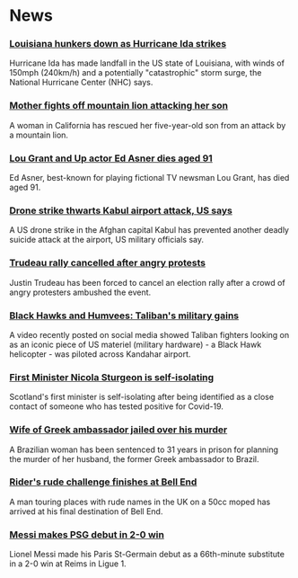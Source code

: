 # News
### [Louisiana hunkers down as Hurricane Ida strikes](https://www.bbc.com/news/world-us-canada-58378788)
Hurricane Ida has made landfall in the US state of Louisiana, with winds of 150mph (240km/h) and a potentially "catastrophic" storm surge, the National Hurricane Center (NHC) says. 
### [Mother fights off mountain lion attacking her son](https://www.bbc.com/news/world-us-canada-58375242)
A woman in California has rescued her five-year-old son from an attack by a mountain lion.
### [Lou Grant and Up actor Ed Asner dies aged 91](https://www.bbc.com/news/world-us-canada-58380089)
Ed Asner, best-known for playing fictional TV newsman Lou Grant, has died aged 91.
### [Drone strike thwarts Kabul airport attack, US says](https://www.bbc.com/news/world-asia-58372458)
A US drone strike in the Afghan capital Kabul has prevented another deadly suicide attack at the airport, US military officials say.
### [Trudeau rally cancelled after angry protests](https://www.bbc.com/news/world-us-canada-58364742)
Justin Trudeau has been forced to cancel an election rally after a crowd of angry protesters ambushed the event.
### [Black Hawks and Humvees: Taliban's military gains](https://www.bbc.com/news/world-asia-58356045)
A video recently posted on social media showed Taliban fighters looking on as an iconic piece of US materiel (military hardware) - a Black Hawk helicopter - was piloted across Kandahar airport.
### [First Minister Nicola Sturgeon is self-isolating](https://www.bbc.com/news/uk-scotland-scotland-politics-58361884)
Scotland's first minister is self-isolating after being identified as a close contact of someone who has tested positive for Covid-19.
### [Wife of Greek ambassador jailed over his murder](https://www.bbc.com/news/world-latin-america-58374285)
A Brazilian woman has been sentenced to 31 years in prison for planning the murder of her husband, the former Greek ambassador to Brazil.
### [Rider's rude challenge finishes at Bell End](https://www.bbc.com/news/uk-england-oxfordshire-58375401)
A man touring places with rude names in the UK on a 50cc moped has arrived at his final destination of Bell End.
### [Messi makes PSG debut in 2-0 win](https://www.bbc.com/sport/football/58375791)
Lionel Messi made his Paris St-Germain debut as a 66th-minute substitute in a 2-0 win at Reims in Ligue 1.
